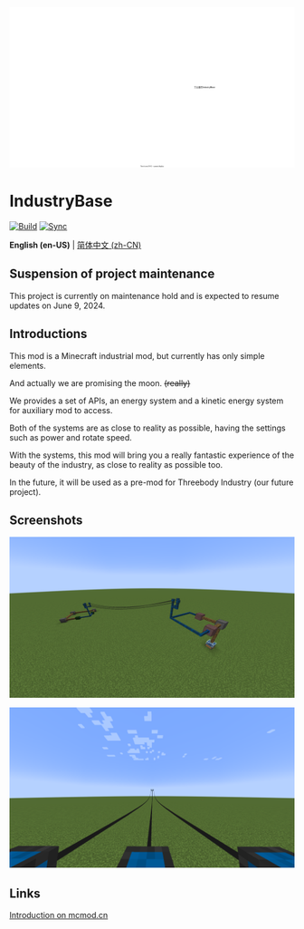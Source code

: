 ![Logo](/readme/logo.svg)

# IndustryBase

[![Build](https://github.com/BinZhengStudio/IndustryBase/actions/workflows/build-and-release.yml/badge.svg)](https://github.com/BinZhengStudio/IndustryBase/actions/workflows/build-and-release.yml)
[![Sync](https://github.com/BinZhengStudio/IndustryBase/actions/workflows/gitee-sync.yml/badge.svg)](https://github.com/BinZhengStudio/IndustryBase/actions/workflows/gitee-sync.yml)

**English (en-US)** | [简体中文 (zh-CN)](/README.zh-CN.md)

## Suspension of project maintenance

This project is currently on maintenance hold and is expected to resume updates on June 9, 2024.

## Introductions

This mod is a Minecraft industrial mod, but currently has only simple elements.

And actually we are promising the moon. ~~(really)~~

We provides a set of APIs, an energy system and a kinetic energy system for auxiliary mod to access.

Both of the systems are as close to reality as possible, having the settings such as power and rotate speed.

With the systems, this mod will bring you a really fantastic experience of the beauty of the industry, as close to reality as possible too.

In the future, it will be used as a pre-mod for Threebody Industry (our future project).

## Screenshots

![Screenshots-1](/readme/screenshots-1.png)

![Screenshots-2](/readme/screenshots-2.png)

## Links

[Introduction on mcmod.cn](https://www.mcmod.cn/class/10791.html)
